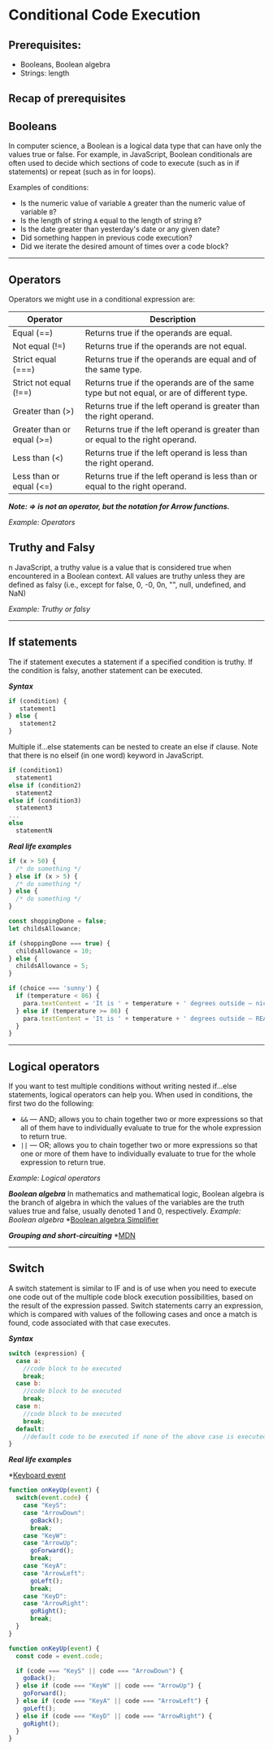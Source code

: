 # Conditional Code Execution

## Prerequisites:

- Booleans, Boolean algebra
- Strings: length

## Recap of prerequisites
## Booleans
In computer science, a Boolean is a logical data type that can have only the values true or false. For example, in JavaScript, Boolean conditionals are often used to decide which sections of code to execute (such as in if statements) or repeat (such as in for loops).

Examples of conditions:

- Is the numeric value of variable ``A`` greater than the numeric value of variable ``B``?
- Is the length of string ``A`` equal to the length of string ``B``?
- Is the date greater than yesterday's date or any given date?
- Did something happen in previous code execution?
- Did we iterate the desired amount of times over a code block?

---

## Operators

Operators we might use in a conditional expression are:

| Operator | Description |
| -------- | ----------- |
| Equal (==) | Returns true if the operands are equal. |
| Not equal (!=) | Returns true if the operands are not equal. |
| Strict equal (===) | Returns true if the operands are equal and of the same type. |
| Strict not equal (!==) | Returns true if the operands are of the same type but not equal, or are of different type. |
| Greater than (>) | Returns true if the left operand is greater than the right operand. |
| Greater than or equal (>=) | Returns true if the left operand is greater than or equal to the right operand. |
| Less than (<)	| Returns true if the left operand is less than the right operand. |
| Less than or equal (<=) | Returns true if the left operand is less than or equal to the right operand. |

***Note: => is not an operator, but the notation for Arrow functions.***

*Example: Operators*

## Truthy and Falsy

n JavaScript, a truthy value is a value that is considered true when encountered in a Boolean context. All values are truthy unless they are defined as falsy (i.e., except for false, 0, -0, 0n, "", null, undefined, and NaN)

*Example: Truthy or falsy*

---

## If statements

The if statement executes a statement if a specified condition is truthy. If the condition is falsy, another statement can be executed.

***Syntax***

```js
if (condition) {
   statement1
} else {
   statement2
}
```

Multiple if...else statements can be nested to create an else if clause. Note that there is no elseif (in one word) keyword in JavaScript.

```js
if (condition1)
  statement1
else if (condition2)
  statement2
else if (condition3)
  statement3
...
else
  statementN
```

***Real life examples***

```js
if (x > 50) {
  /* do something */
} else if (x > 5) {
  /* do something */
} else {
  /* do something */
}
```

```js
const shoppingDone = false;
let childsAllowance;

if (shoppingDone === true) {
  childsAllowance = 10;
} else {
  childsAllowance = 5;
}
```

```js
if (choice === 'sunny') {
  if (temperature < 86) {
    para.textContent = 'It is ' + temperature + ' degrees outside — nice and sunny. Let\'s go out to the beach, or the park, and get an ice cream.';
  } else if (temperature >= 86) {
    para.textContent = 'It is ' + temperature + ' degrees outside — REALLY HOT! If you want to go outside, make sure to put some sunscreen on.';
  }
}
```

---

## Logical operators

If you want to test multiple conditions without writing nested if...else statements, logical operators can help you. When used in conditions, the first two do the following:

- ``&&`` — AND; allows you to chain together two or more expressions so that all of them have to individually evaluate to true for the whole expression to return true.
- ``||`` — OR; allows you to chain together two or more expressions so that one or more of them have to individually evaluate to true for the whole expression to return true.

*Example: Logical operators* 

***Boolean algebra***
In mathematics and mathematical logic, Boolean algebra is the branch of algebra in which the values of the variables are the truth values true and false, usually denoted 1 and 0, respectively.
*Example: Boolean algebra*
*[Boolean algebra Simplifier](https://www.boolean-algebra.com/)

***Grouping and short-circuiting***
*[MDN](https://developer.mozilla.org/en-US/docs/Web/JavaScript/Reference/Operators/Operator_Precedence#table)

---

## Switch

A switch statement is similar to IF and is of use when you need to execute one code out of the multiple code block execution possibilities, based on the result of the expression passed. Switch statements carry an expression, which is compared with values of the following cases and once a match is found, code associated with that case executes.

***Syntax***

```js
switch (expression) {
  case a:
    //code block to be executed
    break;
  case b:
    //code block to be executed
    break;
  case n:
    //code block to be executed
    break;
  default:
    //default code to be executed if none of the above case is executed
}
```

***Real life examples***

*[Keyboard event](https://developer.mozilla.org/en-US/docs/Web/API/KeyboardEvent/KeyboardEvent)
```js
function onKeyUp(event) {
  switch(event.code) {
    case "KeyS":
    case "ArrowDown":
      goBack();
      break;
    case "KeyW":
    case "ArrowUp":
      goForward();
      break;
    case "KeyA":
    case "ArrowLeft":
      goLeft();
      break;
    case "KeyD":
    case "ArrowRight":
      goRight();
      break;
  }
}
```

```js
function onKeyUp(event) {
  const code = event.code;

  if (code === "KeyS" || code === "ArrowDown") {
    goBack();
  } else if (code === "KeyW" || code === "ArrowUp") {
    goForward();
  } else if (code === "KeyA" || code === "ArrowLeft") {
    goLeft();
  } else if (code === "KeyD" || code === "ArrowRight") {
    goRight();
  }
}
```